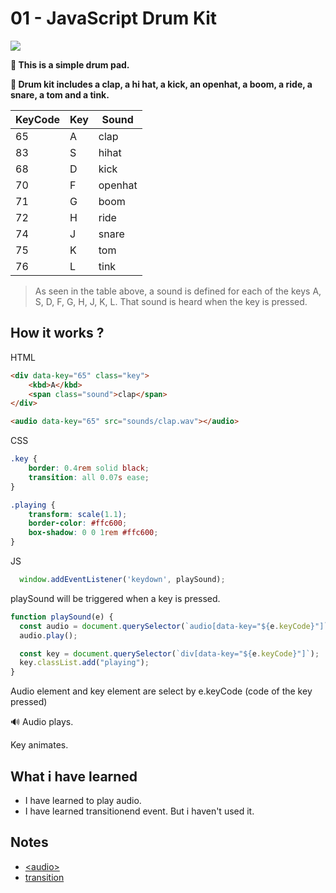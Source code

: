 # 01 - JavaScript Drum Kit

![](https://github.com/erhanersoz/JavaScript30/blob/master/Screenshots/demo_01.gif?raw=true)

**:musical_keyboard: This is a simple drum pad.**

**:drum: Drum kit includes a clap, a hi hat, a kick, an openhat, a boom, a ride, a snare, a tom and a tink.**

| KeyCode | Key | Sound   |
| ------- | --- | ------- |
| 65      | A   | clap    |
| 83      | S   | hihat   |
| 68      | D   | kick    |
| 70      | F   | openhat |
| 71      | G   | boom    |
| 72      | H   | ride    |
| 74      | J   | snare   |
| 75      | K   | tom     |
| 76      | L   | tink    |

> As seen in the table above, a sound is defined for each of the keys A, S, D, F, G, H, J, K, L. That sound is heard when the key is pressed.

## How it works ?

HTML

```html
<div data-key="65" class="key">
    <kbd>A</kbd>
    <span class="sound">clap</span>
</div>

<audio data-key="65" src="sounds/clap.wav"></audio>
```

CSS

```css
.key {
    border: 0.4rem solid black;
    transition: all 0.07s ease;
}

.playing {
    transform: scale(1.1);
    border-color: #ffc600;
    box-shadow: 0 0 1rem #ffc600;
}
```

JS

```js
  window.addEventListener('keydown', playSound);
```

playSound will be triggered when a key is pressed.

```js
function playSound(e) {
  const audio = document.querySelector(`audio[data-key="${e.keyCode}"]`);
  audio.play();

  const key = document.querySelector(`div[data-key="${e.keyCode}"]`);
  key.classList.add("playing");
}
```

Audio element and key element are select by e.keyCode (code of the key pressed)

:loud_sound: Audio plays.

Key animates.

## What i have learned

- I have learned to play audio.
- I have learned transitionend event. But i haven't used it.

## Notes

- [\<audio\>](https://developer.mozilla.org/en-US/docs/Web/HTML/Element/audio)
- [transition](https://developer.mozilla.org/en-us/docs/Web/CSS/transition)
